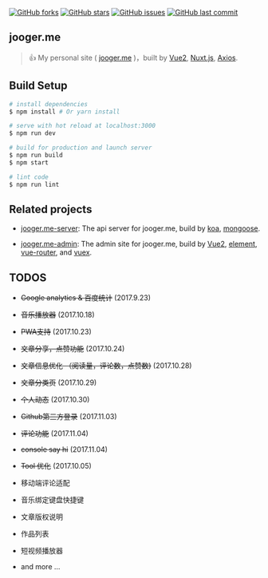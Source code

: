 [![GitHub forks](https://img.shields.io/github/forks/jo0ger/jooger.me.svg?label=Fork&style=flat-square)](https://github.com/jo0ger/jooger.me/network)
[![GitHub stars](https://img.shields.io/github/stars/jo0ger/jooger.me.svg?label=Stars&style=flat-square)](https://github.com/jo0ger/jooger.me/stargazers)
[![GitHub issues](https://img.shields.io/github/issues/jo0ger/jooger.me.svg?style=flat-square)](https://github.com/jo0ger/jooger.me/issues)
[![GitHub last commit](https://img.shields.io/github/last-commit/jo0ger/jooger.me.svg?style=flat-square)](https://github.com/jo0ger/jooger.me/commits/master)

## jooger.me

> 👍 My personal site ( [jooger.me](https://jooger.me) )，built by [Vue2](https://github.com/vuejs/vue), [Nuxt.js](https://github.com/nuxt/nuxt.js), [Axios](https://github.com/axios/axios).

## Build Setup

``` bash
# install dependencies
$ npm install # Or yarn install

# serve with hot reload at localhost:3000
$ npm run dev

# build for production and launch server
$ npm run build
$ npm start

# lint code
$ npm run lint
```

## Related projects

- [jooger.me-server](https://github.com/jo0ger/jooger.me-server): The api server for jooger.me, build by [koa](https://github.com/koajs/koa), [mongoose](https://github.com/Automattic/mongoose).

- [jooger.me-admin](https://github.com/jo0ger/jooger.me-admin): The admin site for jooger.me, build by [Vue2](https://github.com/vuejs/vue), [element](https://github.com/ElemeFE/element), [vue-router](https://github.com/vuejs/vue-router), and [vuex](https://github.com/vuejs/vuex).


## TODOS

- ~~Google analytics & 百度统计~~ (2017.9.23)

- ~~音乐播放器~~ (2017.10.18)

- ~~PWA支持~~ (2017.10.23)

- ~~文章分享，点赞功能~~ (2017.10.24)

- ~~文章信息优化 （阅读量，评论数，点赞数)~~ (2017.10.28)

- ~~文章分类页~~ (2017.10.29)

- ~~个人动态~~ (2017.10.30)

- ~~Github第三方登录~~ (2017.11.03)

- ~~评论功能~~ (2017.11.04)

- ~~console say hi~~ (2017.11.04)

- ~~Tool 优化~~ (2017.10.05)

- 移动端评论适配

- 音乐绑定键盘快捷键

- 文章版权说明

- 作品列表

- 短视频播放器

- and more ...

